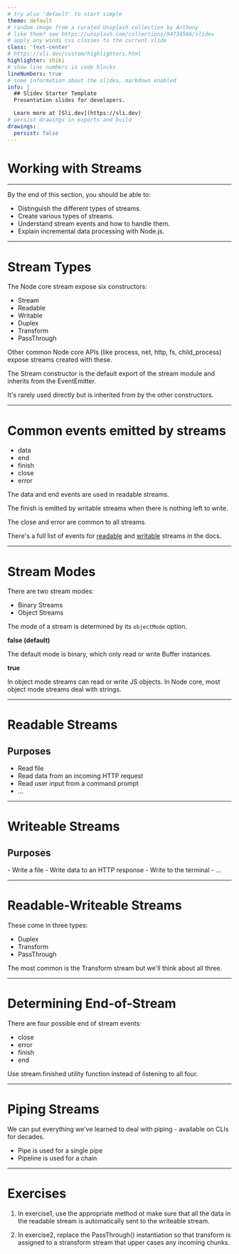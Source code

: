 ```yaml
---
# try also 'default' to start simple
theme: default
# random image from a curated Unsplash collection by Anthony
# like them? see https://unsplash.com/collections/94734566/slidev
# apply any windi css classes to the current slide
class: 'text-center'
# https://sli.dev/custom/highlighters.html
highlighter: shiki
# show line numbers in code blocks
lineNumbers: true
# some information about the slides, markdown enabled
info: |
  ## Slidev Starter Template
  Presentation slides for developers.

  Learn more at [Sli.dev](https://sli.dev)
# persist drawings in exports and build
drawings:
  persist: false
---
```


# Working with Streams

---

By the end of this section, you should be able to:

- Distinguish the different types of streams.
- Create various types of streams.
- Understand stream events and how to handle them.
- Explain incremental data processing with Node.js.

---

# Stream Types


The Node core stream expose six constructors:

<v-clicks>

- Stream
- Readable
- Writable
- Duplex
- Transform
- PassThrough


Other common Node core APIs (like process, net, http, fs, child_process) expose streams created with these.

The Stream constructor is the default export of the stream module and inherits from the EventEmitter.

It's rarely used directly but is inherited from by the other constructors.

</v-clicks>

---

# Common events emitted by streams

<v-clicks>

- data
- end
- finish
- close
- error

The data and end events are used in readable streams.

The finish is emitted by writable streams when there is nothing left to write.

The close and error are common to all streams.

There's a full list of events for [readable](https://nodejs.org/dist/latest-v12.x/docs/api/stream.html#stream_class_stream_readable) and [writable](https://nodejs.org/dist/latest-v12.x/docs/api/stream.html#stream_class_stream_writable) streams in the docs.

</v-clicks>

---

# Stream Modes

<v-clicks>

There are two stream modes:

- Binary Streams
- Object Streams

The mode of a stream is determined by its `objectMode` option.

**false (default)**

The default mode is binary, which only read or write Buffer instances.

**true**

In object mode streams can read or write JS objects. In Node core, most object mode streams deal with strings.

</v-clicks>

---

# Readable Streams

## Purposes

<v-clicks>

- Read file
- Read data from an incoming HTTP request
- Read user input from a command prompt
- ...

</v-clicks>

---

# Writeable Streams

## Purposes

<v-clicks>
- Write a file
- Write data to an HTTP response
- Write to the terminal
- ...
</v-clicks>

---

# Readable-Writeable Streams

These come in three types:

- Duplex
- Transform
- PassThrough

The most common is the Transform stream but we'll think about all three.

---

# Determining End-of-Stream

<v-clicks>

There are four possible end of stream events:

- close
- error
- finish
- end


Use stream.finished utility function instead of listening to all four.
</v-clicks>

---

# Piping Streams

We can put everything we've learned to deal with piping - available on CLIs for decades.

- Pipe is used for a single pipe
- Pipeline is used for a chain

---

# Exercises

1. In exercise1, use the appropriate method ot make sure that all the data in the readable stream is automatically sent to the writeable stream.

2. In exercise2, replace the PassThrough() instantiation so that transform is assigned to a stransform stream that upper cases any incoming chunks.